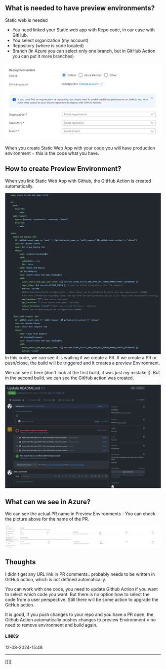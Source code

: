 ## What is needed to have preview environments?

Static web is needed
 - You need linked your Static web app with Repo code, in our case with GitHub.
 - You select organization (my account)
 - Repository (where is code located)
 - Branch (in Azure you can select only one branch, but in GitHub Action you can put it more branches)
 
 ![](https://github.com/radekpadrta/PRAutomation/blob/226a4d524dc922c1cd752a6782f753711d3d3b55/Pasted%20image%2020240812155658.png)

When you create Static Web App with your code you will have production environment = this is the code what you have.

## How to create Preview Environment?

When you link Static Web App with Github, the GitHub Action is created automatically.

![](https://github.com/radekpadrta/PRAutomation/blob/226a4d524dc922c1cd752a6782f753711d3d3b55/Pasted%20image%2020240812160208.png)
In this code, we can see it is waiting if we create a PR. If we create a PR or push/close, the build will be triggered and it creates a preview Environment.

We can see it here (don't look at the first build, it was just my mistake :). But in the second build, we can see the GitHub action was created.

![](https://github.com/radekpadrta/PRAutomation/blob/226a4d524dc922c1cd752a6782f753711d3d3b55/Pasted%20image%2020240812160442.png)

## What can we see in Azure?

We can see the actual PR name in Preview Environments - You can check the picture above for the name of the PR.

![](https://github.com/radekpadrta/PRAutomation/blob/226a4d524dc922c1cd752a6782f753711d3d3b55/Pasted%20image%2020240812160617.png)

## Thoughts 

I didn't get any URL link in PR comments.. probably needs to be written in GitHub action, which is not defined automatically.

You can work with one code, you need to update Github Action if you want to select which code you want. But there is no option how to select the code from a user perspective. Still there will be some action to upgrade the GitHub action.

It is good, if you push changes to your repo and you have a PR open, the Github Action automatically pushes changes to preview Environment = no need to remove environment and build again.






#### LINKS:




12-08-2024-15:48

---

[[]]